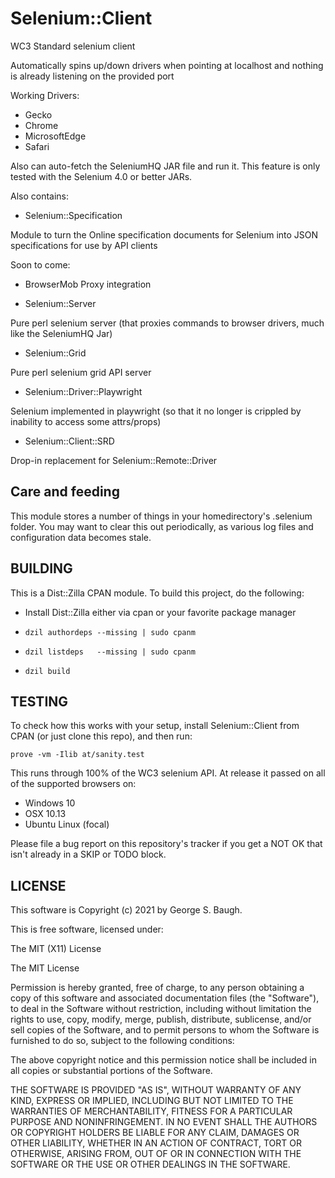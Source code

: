 # Selenium::Client

WC3 Standard selenium client

Automatically spins up/down drivers when pointing at localhost and nothing is already listening on the provided port

Working Drivers:

* Gecko
* Chrome
* MicrosoftEdge
* Safari

Also can auto-fetch the SeleniumHQ JAR file and run it.
This feature is only tested with the Selenium 4.0 or better JARs.

Also contains:

- Selenium::Specification

Module to turn the Online specification documents for Selenium into JSON specifications for use by API clients

Soon to come:

- BrowserMob Proxy integration

- Selenium::Server

Pure perl selenium server (that proxies commands to browser drivers, much like the SeleniumHQ Jar)

- Selenium::Grid

Pure perl selenium grid API server

- Selenium::Driver::Playwright

Selenium implemented in playwright (so that it no longer is crippled by inability to access some attrs/props)

- Selenium::Client::SRD

Drop-in replacement for Selenium::Remote::Driver

## Care and feeding

This module stores a number of things in your homedirectory's .selenium folder.
You may want to clear this out periodically, as various log files and configuration data becomes stale.

## BUILDING

This is a Dist::Zilla CPAN module.  To build this project, do the following:

* Install Dist::Zilla either via cpan or your favorite package manager

* `dzil authordeps --missing | sudo cpanm`
* `dzil listdeps   --missing | sudo cpanm`
* `dzil build`

## TESTING

To check how this works with your setup, install Selenium::Client from CPAN (or just clone this repo), and then run:

`prove -vm -Ilib at/sanity.test`

This runs through 100% of the WC3 selenium API.
At release it passed on all of the supported browsers on:

* Windows 10
* OSX 10.13
* Ubuntu Linux (focal)

Please file a bug report on this repository's tracker if you get a NOT OK that isn't already in a SKIP or TODO block.

## LICENSE

This software is Copyright (c) 2021 by George S. Baugh.

This is free software, licensed under:

  The MIT (X11) License

The MIT License

Permission is hereby granted, free of charge, to any person
obtaining a copy of this software and associated
documentation files (the "Software"), to deal in the Software
without restriction, including without limitation the rights to
use, copy, modify, merge, publish, distribute, sublicense,
and/or sell copies of the Software, and to permit persons to
whom the Software is furnished to do so, subject to the
following conditions:

The above copyright notice and this permission notice shall
be included in all copies or substantial portions of the
Software.

THE SOFTWARE IS PROVIDED "AS IS", WITHOUT
WARRANTY OF ANY KIND, EXPRESS OR IMPLIED,
INCLUDING BUT NOT LIMITED TO THE WARRANTIES OF
MERCHANTABILITY, FITNESS FOR A PARTICULAR
PURPOSE AND NONINFRINGEMENT. IN NO EVENT
SHALL THE AUTHORS OR COPYRIGHT HOLDERS BE
LIABLE FOR ANY CLAIM, DAMAGES OR OTHER
LIABILITY, WHETHER IN AN ACTION OF CONTRACT,
TORT OR OTHERWISE, ARISING FROM, OUT OF OR IN
CONNECTION WITH THE SOFTWARE OR THE USE OR
OTHER DEALINGS IN THE SOFTWARE.
